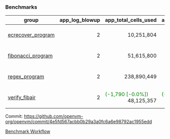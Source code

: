 ### Benchmarks
| group | app_log_blowup | app_total_cells_used | app_total_cycles | app_total_proof_time_ms | leaf_log_blowup | leaf_total_cells_used | leaf_total_cycles | leaf_total_proof_time_ms | max_segment_length | instance | alloc |
|---|---|---|---|---|---|---|---|---|---|---|---|
| [ ecrecover_program ](https://github.com/openvm-org/openvm/blob/benchmark-results/benchmarks/individual/ecrecover-4e5fd567acbb0b29a3a0fc6a6e98792ac1955edd.md) | <div style='text-align: right'> 2 </div>  | <div style='text-align: right'> 10,251,804 </div>  | <div style='text-align: right'> 195,066 </div>  | <span style='color: red'>(+114.0 [+6.0%])</span><div style='text-align: right'> 2,002.0 </div>  | <div style='text-align: right'> - </div>  | <div style='text-align: right'> - </div>  | <div style='text-align: right'> - </div>  | <div style='text-align: right'> - </div>  | 1048476 | 64cpu-linux-arm64 | mimalloc |
| [ fibonacci_program ](https://github.com/openvm-org/openvm/blob/benchmark-results/benchmarks/individual/fibonacci-4e5fd567acbb0b29a3a0fc6a6e98792ac1955edd.md) | <div style='text-align: right'> 2 </div>  | <div style='text-align: right'> 51,615,800 </div>  | <div style='text-align: right'> 3,000,274 </div>  | <span style='color: red'>(+22.0 [+0.4%])</span><div style='text-align: right'> 5,534.0 </div>  | <div style='text-align: right'> 2 </div>  | <span style='color: green'>(-15,570 [-0.0%])</span><div style='text-align: right'> 144,219,523 </div>  | <span style='color: green'>(-2,960 [-0.0%])</span><div style='text-align: right'> 7,037,574 </div>  | <span style='color: red'>(+189.0 [+1.3%])</span><div style='text-align: right'> 14,619.0 </div>  | 1048476 | 64cpu-linux-arm64 | mimalloc |
| [ regex_program ](https://github.com/openvm-org/openvm/blob/benchmark-results/benchmarks/individual/regex-4e5fd567acbb0b29a3a0fc6a6e98792ac1955edd.md) | <div style='text-align: right'> 2 </div>  | <div style='text-align: right'> 238,890,449 </div>  | <div style='text-align: right'> 8,381,808 </div>  | <span style='color: green'>(-619.0 [-3.5%])</span><div style='text-align: right'> 16,937.0 </div>  | <div style='text-align: right'> 2 </div>  | <div style='text-align: right'> 315,453,337 </div>  | <div style='text-align: right'> 14,645,272 </div>  | <span style='color: green'>(-46.0 [-0.2%])</span><div style='text-align: right'> 29,332.0 </div>  | 1048476 | 64cpu-linux-arm64 | mimalloc |
| [ verify_fibair ](https://github.com/openvm-org/openvm/blob/benchmark-results/benchmarks/individual/verify_fibair-4e5fd567acbb0b29a3a0fc6a6e98792ac1955edd.md) | <div style='text-align: right'> 2 </div>  | <span style='color: green'>(-1,790 [-0.0%])</span><div style='text-align: right'> 48,125,357 </div>  | <span style='color: green'>(-92 [-0.0%])</span><div style='text-align: right'> 397,072 </div>  | <span style='color: green'>(-17.0 [-0.5%])</span><div style='text-align: right'> 3,146.0 </div>  | <div style='text-align: right'> - </div>  | <div style='text-align: right'> - </div>  | <div style='text-align: right'> - </div>  | <div style='text-align: right'> - </div>  | 1048476 | 64cpu-linux-arm64 | mimalloc |


Commit: https://github.com/openvm-org/openvm/commit/4e5fd567acbb0b29a3a0fc6a6e98792ac1955edd

[Benchmark Workflow](https://github.com/openvm-org/openvm/actions/runs/12346639236)
